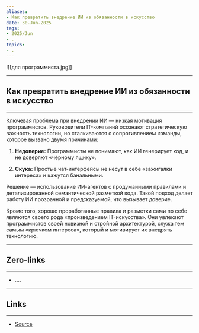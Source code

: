 ```yaml
---
aliases: 
- Как превратить внедрение ИИ из обязанности в искусство 
date: 30-Jun-2025
tags:
- 2025/Jun
- .
topics:
- .
---
```

![[для программиста.jpg]]

-----
##  Как превратить внедрение ИИ из обязанности в искусство 
-----
Ключевая проблема при внедрении ИИ — низкая мотивация программистов. Руководители IT-компаний осознают стратегическую важность технологии, но сталкиваются с сопротивлением команды, которое вызвано двумя причинами:

1. **Недоверие:** Программисты не понимают, как ИИ генерирует код, и не доверяют «чёрному ящику».
    
2. **Скука:** Простые чат-интерфейсы не несут в себе «зажигалки интереса» и кажутся банальными.
    

Решение — использование ИИ-агентов с продуманными правилами и детализированной семантической разметкой кода. Такой подход делает работу ИИ прозрачной и предсказуемой, что вызывает доверие.

Кроме того, хорошо проработанные правила и разметки сами по себе являются своего рода «произведением IT-искусства». Они увлекают программистов своей новизной и стройной архитектурой, служа тем самым «крючком интереса», который и мотивирует их внедрять технологию.

---
## Zero-links
---
- ....

---
## Links
---
- [Source](https://t.me/turboproject/1744)